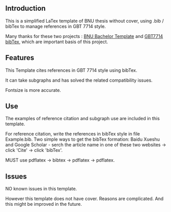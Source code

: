 ## Introduction
This is a simplified LaTex template of BNU thesis without cover, using .bib / bibTex to manage references in GBT 7714 style. 

Many thanks for these two projects : [BNU Bachelor Template](https://github.com/Hggg/BNU-Bachelor-Template) and [GBT7714 bibTex](https://github.com/zepinglee/gbt7714-bibtex-style), which are important basis of this project.

## Features
This Template cites references in GBT 7714 style using bibTex.

It can take subgraphs and has solved the related compatibility issues.

Fontsize is more accurate.

## Use
The examples of reference citation and subgraph use are included in this template.

For reference citation, write the references in bibTex style in file Example.bib. Two simple ways to get the bibTex formation: Baidu Xueshu and Google Scholar - serch the article name in one of these two websites -> click 'Cite' -> click 'bibTex'. 

MUST use pdflatex -> bibtex -> pdflatex -> pdflatex.

## Issues
NO known issues in this template.

However this template does not have cover. Reasons are complicated. And this might be improved in the future.


